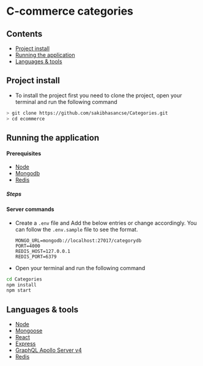 # C-commerce categories

## Contents

- [Project install](#project_install)
- [Running the application](#running-the-application)
- [Languages & tools](#tools)

## Project install

- To install the project first you need to clone the project, open your terminal and run the following command

```sh
> git clone https://github.com/sakibhasancse/Categories.git
> cd ecommerce
```

## Running the application

#### Prerequisites

- [Node](https://nodejs.org/en/)
- [Mongodb](https://www.mongodb.com/)
- [Redis](https://redis.js.org/)

##### Steps

#### Server commands

- Create a `.env` file and Add the below entries or change accordingly. You can follow the `.env.sample` file to see the format.

  ```
  MONGO_URL=mongodb://localhost:27017/categorydb
  PORT=4000
  REDIS_HOST=127.0.0.1
  REDIS_PORT=6379
  ```

- Open your terminal and run the following command

```sh
cd Categories
npm install
npm start
```

## Languages & tools

- [Node](https://nodejs.org/en/)
- [Mongoose](https://mongoosejs.com/)
- [React](https://reactjs.org/)
- [Express](https://expressjs.com/)
- [GraphQL Apollo Server v4](https://www.apollographql.com/docs/apollo-server)
- [Redis](https://redis.js.org/)